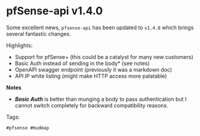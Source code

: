 # pfSense-api v1.4.0

Some excellent news, `pfsense-api` has been updated to `v1.4.0` which brings 
several fantastic changes.

Highlights:

- Support for pfSense+ (this could be a catalyst for many new customers)
- Basic Auth instead of sending in the body* (see notes)
- OpenAPI swagger endpoint (previously it was a markdown doc)
- API IP white listing (might make HTTP access more palatable)


**Notes**

* ***Basic Auth*** is better than munging a body to pass authentication but I
cannot switch completely for backward compatibility reasons. 

Tags:

    #pfsense #mudmap
